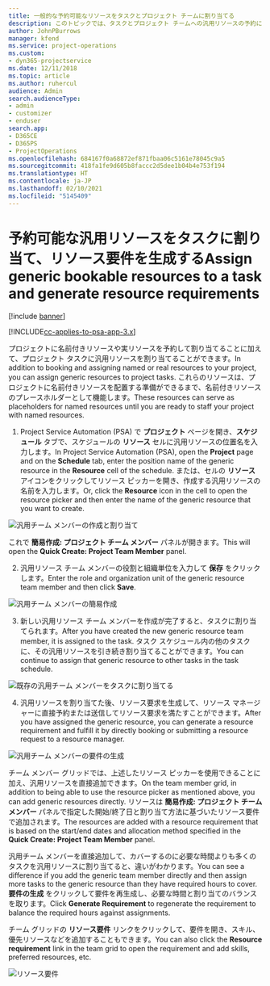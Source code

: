 ```yaml
---
title: 一般的な予約可能なリソースをタスクとプロジェクト チームに割り当てる
description: このトピックでは、タスクとプロジェクト チームへの汎用リソースの予約に関する情報を提供します。
author: JohnPBurrows
manager: kfend
ms.service: project-operations
ms.custom:
- dyn365-projectservice
ms.date: 12/11/2018
ms.topic: article
ms.author: ruhercul
audience: Admin
search.audienceType:
- admin
- customizer
- enduser
search.app:
- D365CE
- D365PS
- ProjectOperations
ms.openlocfilehash: 684167f0a68872ef871fbaa06c5161e78045c9a5
ms.sourcegitcommit: 418fa1fe9d605b8faccc2d5dee1b04b4e753f194
ms.translationtype: HT
ms.contentlocale: ja-JP
ms.lasthandoff: 02/10/2021
ms.locfileid: "5145409"
---
```

# <a name="assign-generic-bookable-resources-to-a-task-and-generate-resource-requirements"></a><span data-ttu-id="578cc-103">予約可能な汎用リソースをタスクに割り当て、リソース要件を生成する</span><span class="sxs-lookup"><span data-stu-id="578cc-103">Assign generic bookable resources to a task and generate resource requirements</span></span> 

[!include [banner](../includes/psa-now-project-operations.md)]

[!INCLUDE[cc-applies-to-psa-app-3.x](../includes/cc-applies-to-psa-app-3x.md)]

<span data-ttu-id="578cc-104">プロジェクトに名前付きリソースや実リソースを予約して割り当てることに加えて、プロジェクト タスクに汎用リソースを割り当てることができます。</span><span class="sxs-lookup"><span data-stu-id="578cc-104">In addition to booking and assigning named or real resources to your project, you can assign generic resources to project tasks.</span></span> <span data-ttu-id="578cc-105">これらのリソースは、プロジェクトに名前付きリソースを配置する準備ができるまで、名前付きリソースのプレースホルダーとして機能します。</span><span class="sxs-lookup"><span data-stu-id="578cc-105">These resources can serve as placeholders for named resources until you are ready to staff your project with named resources.</span></span> 

1. <span data-ttu-id="578cc-106">Project Service Automation (PSA) で **プロジェクト** ページを開き、**スケジュール** タブで、スケジュールの **リソース** セルに汎用リソースの位置名を入力します。</span><span class="sxs-lookup"><span data-stu-id="578cc-106">In Project Service Automation (PSA), open the **Project** page and on the **Schedule** tab, enter the position name of the generic resource in the **Resource** cell of the schedule.</span></span> <span data-ttu-id="578cc-107">または、セルの **リソース** アイコンをクリックしてリソース ピッカーを開き、作成する汎用リソースの名前を入力します。</span><span class="sxs-lookup"><span data-stu-id="578cc-107">Or, click the **Resource** icon in the cell to open the resource picker and then enter the name of the generic resource that you want to create.</span></span>

![汎用チーム メンバーの作成と割り当て](media/RM-how-to-9.png)

<span data-ttu-id="578cc-109">これで **簡易作成: プロジェクト チーム メンバー** パネルが開きます。</span><span class="sxs-lookup"><span data-stu-id="578cc-109">This will open the **Quick Create: Project Team Member** panel.</span></span> 

2. <span data-ttu-id="578cc-110">汎用リソース チーム メンバーの役割と組織単位を入力して **保存** をクリックします。</span><span class="sxs-lookup"><span data-stu-id="578cc-110">Enter the role and organization unit of the generic resource team member and then click **Save**.</span></span>

![汎用チーム メンバーの簡易作成](media/RM-how-to-10.png)

3. <span data-ttu-id="578cc-112">新しい汎用リソース チーム メンバーを作成が完了すると、タスクに割り当てられます。</span><span class="sxs-lookup"><span data-stu-id="578cc-112">After you have created the new generic resource team member, it is assigned to the task.</span></span> <span data-ttu-id="578cc-113">タスク スケジュール内の他のタスクに、その汎用リソースを引き続き割り当てることができます。</span><span class="sxs-lookup"><span data-stu-id="578cc-113">You can continue to assign that generic resource to other tasks in the task schedule.</span></span>

![既存の汎用チーム メンバーをタスクに割り当てる](media/RM-how-to-11.png)

4. <span data-ttu-id="578cc-115">汎用リソースを割り当てた後、リソース要求を生成して、リソース マネージャーに直接予約または送信してリソース要求を満たすことができます。</span><span class="sxs-lookup"><span data-stu-id="578cc-115">After you have assigned the generic resource, you can generate a resource requirement and fulfill it by directly booking or submitting a resource request to a resource manager.</span></span>

![汎用チーム メンバーの要件の生成](media/RM-how-to-12.png)

<span data-ttu-id="578cc-117">チーム メンバー グリッドでは、上述したリソース ピッカーを使用できることに加え、汎用リソースを直接追加できます。</span><span class="sxs-lookup"><span data-stu-id="578cc-117">On the team member grid, in addition to being able to use the resource picker as mentioned above, you can add generic resources directly.</span></span> <span data-ttu-id="578cc-118">リソースは **簡易作成: プロジェクト チーム メンバー** パネルで指定した開始/終了日と割り当て方法に基づいたリソース要件で追加されます。</span><span class="sxs-lookup"><span data-stu-id="578cc-118">The resources are added with a resource requirement that is based on the start/end dates and allocation method specified in the **Quick Create: Project Team Member** panel.</span></span>

<span data-ttu-id="578cc-119">汎用チーム メンバーを直接追加して、カバーするのに必要な時間よりも多くのタスクを汎用リソースに割り当てると、違いがわかります。</span><span class="sxs-lookup"><span data-stu-id="578cc-119">You can see a difference if you add the generic team member directly and then assign more tasks to the generic resource than they have required hours to cover.</span></span> <span data-ttu-id="578cc-120">**要件の生成** をクリックして要件を再生成し、必要な時間と割り当てのバランスを取ります。</span><span class="sxs-lookup"><span data-stu-id="578cc-120">Click **Generate Requirement** to regenerate the requirement to balance the required hours against assignments.</span></span>

<span data-ttu-id="578cc-121">チーム グリッドの **リソース要件** リンクをクリックして、要件を開き、スキル、優先リソースなどを追加することもできます。</span><span class="sxs-lookup"><span data-stu-id="578cc-121">You can also click the **Resource requirement** link in the team grid to open the requirement and add skills, preferred resources, etc.</span></span>

![リソース要件](media/RM-how-to-13.png)

